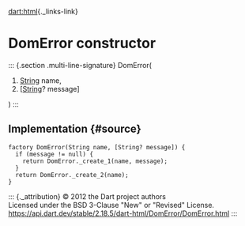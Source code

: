 [dart:html](../../dart-html/dart-html-library){._links-link}

DomError constructor
====================

::: {.section .multi-line-signature}
DomError(

1.  [String](../../dart-core/string-class) name,
2.  \[[String](../../dart-core/string-class)? message\]

)
:::

Implementation {#source}
--------------

``` {.language-dart data-language="dart"}
factory DomError(String name, [String? message]) {
  if (message != null) {
    return DomError._create_1(name, message);
  }
  return DomError._create_2(name);
}
```

::: {._attribution}
© 2012 the Dart project authors\
Licensed under the BSD 3-Clause \"New\" or \"Revised\" License.\
<https://api.dart.dev/stable/2.18.5/dart-html/DomError/DomError.html>
:::
